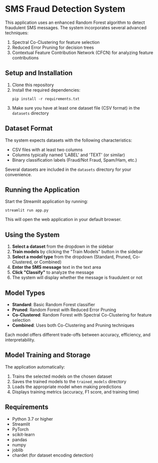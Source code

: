 # SMS Fraud Detection System

This application uses an enhanced Random Forest algorithm to detect fraudulent SMS messages. The system incorporates several advanced techniques:

1. Spectral Co-Clustering for feature selection
2. Reduced Error Pruning for decision trees
3. Contextual Feature Contribution Network (CFCN) for analyzing feature contributions

## Setup and Installation

1. Clone this repository
2. Install the required dependencies:
   ```
   pip install -r requirements.txt
   ```
3. Make sure you have at least one dataset file (CSV format) in the `datasets` directory

## Dataset Format

The system expects datasets with the following characteristics:
- CSV files with at least two columns
- Columns typically named 'LABEL' and 'TEXT' (or similar)
- Binary classification labels (Fraud/Not Fraud, Spam/Ham, etc.)

Several datasets are included in the `datasets` directory for your convenience.

## Running the Application

Start the Streamlit application by running:
```
streamlit run app.py
```

This will open the web application in your default browser.

## Using the System

1. **Select a dataset** from the dropdown in the sidebar
2. **Train models** by clicking the "Train Models" button in the sidebar
3. **Select a model type** from the dropdown (Standard, Pruned, Co-Clustered, or Combined)
4. **Enter the SMS message** text in the text area
5. **Click "Classify"** to analyze the message
6. The system will display whether the message is fraudulent or not

## Model Types

- **Standard**: Basic Random Forest classifier
- **Pruned**: Random Forest with Reduced Error Pruning
- **Co-Clustered**: Random Forest with Spectral Co-Clustering for feature selection
- **Combined**: Uses both Co-Clustering and Pruning techniques

Each model offers different trade-offs between accuracy, efficiency, and interpretability.

## Model Training and Storage

The application automatically:
1. Trains the selected models on the chosen dataset
2. Saves the trained models to the `trained_models` directory
3. Loads the appropriate model when making predictions
4. Displays training metrics (accuracy, F1 score, and training time)

## Requirements

- Python 3.7 or higher
- Streamlit
- PyTorch
- scikit-learn
- pandas
- numpy
- joblib
- chardet (for dataset encoding detection) 